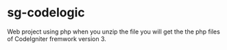 # sg-codelogic
Web project using php
when you unzip the file you will get the the php files of CodeIgniter fremwork version 3.
